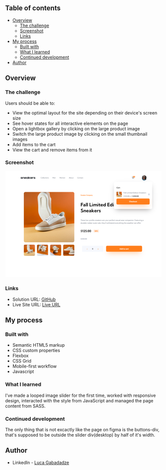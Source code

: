 ## Table of contents

- [Overview](#overview)
  - [The challenge](#the-challenge)
  - [Screenshot](#screenshot)
  - [Links](#links)
- [My process](#my-process)
  - [Built with](#built-with)
  - [What I learned](#what-i-learned)
  - [Continued development](#continued-development)
- [Author](#author)


## Overview

### The challenge

Users should be able to:

- View the optimal layout for the site depending on their device's screen size
- See hover states for all interactive elements on the page
- Open a lightbox gallery by clicking on the large product image
- Switch the large product image by clicking on the small thumbnail images
- Add items to the cart
- View the cart and remove items from it

### Screenshot

![](./images/screenshot.png)

### Links

- Solution URL: [GitHub](https://github.com/gabadadzeluca/ecommerce-product-page-main)
- Live Site URL: [Live URL]()

## My process

### Built with

- Semantic HTML5 markup
- CSS custom properties
- Flexbox
- CSS Grid
- Mobile-first workflow
- Javascript

### What I learned

I've made a looped image slider for the first time, worked with responsive design, interacted with the style from JavaScript and managed the page content from SASS.


### Continued development

The only thing that is not excactly like the page on figma is the buttons-div, that's supposed to be outside the slider div(desktop) by half of it's width. 


## Author

- LinkedIn - [Luca Gabadadze](https://www.linkedin.com/in/luca-gabadadze-6068b324a/)